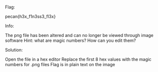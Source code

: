 Flag:

  pecan{h3x_f1n3ss3_fl3x}

Info:

  The png file has been altered and can no longer be viewed through image software
  Hint: what are magic numbers? How can you edit them?

Solution:

  Open the file in a hex editor
  Replace the first 8 hex values with the magic numbers for .png files
  Flag is in plain text on the image
